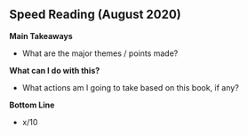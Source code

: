 ## Speed Reading (August 2020)

**Main Takeaways**
- What are the major themes / points made?

**What can I do with this?**
- What actions am I going to take based on this book, if any?

**Bottom Line**
- x/10
<!--stackedit_data:
eyJoaXN0b3J5IjpbLTM2MTI2Mjg5OF19
-->